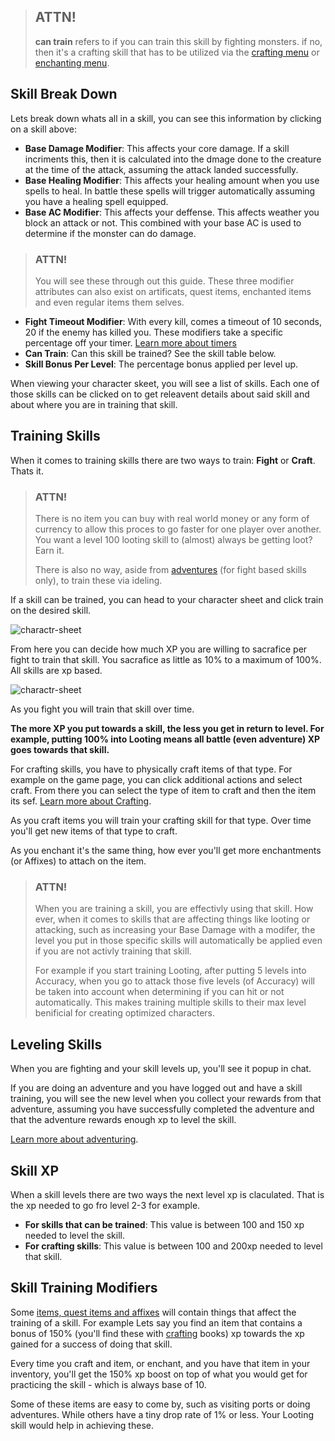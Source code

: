 > ## ATTN!
>
> **can train** refers to if you can train this skill by fighting monsters.
> if no, then it's a crafting skill that has to be utilized via the [crafting menu](/information/crafting) or [enchanting menu](/information/enchanting).


## Skill Break Down

Lets break down whats all in a skill, you can see this information by clicking on a skill above:

- **Base Damage Modifier**: This affects your core damage. If a skill incriments this, then it is calculated into the dmage done to the creature at the time of the attack, assuming the attack landed successfully.
- **Base Healing Modifier**: This affects your healing amount when you use spells to heal. In battle these spells will trigger automatically assuming you have a healing spell equipped.
- **Base AC Modifier**: This affects your deffense. This affects weather you block an attack or not. This combined with your base AC is used to determine if the monster can do damage.

> ### ATTN!
>
> You will see these through out this guide. These three modifier attributes can also exist on artificats, quest items, enchanted items and even regular items them selves.

- **Fight Timeout Modifier**: With every kill, comes a timeout of 10 seconds, 20 if the enemy has killed you. These modifiers take a specific percentage off your timer. [Learn more about timers](/information/time-gates)
- **Can Train**: Can this skill be trained? See the skill table below.
- **Skill Bonus Per Level**: The percentage bonus applied per level up.

When viewing your character skeet, you will see a list of skills. Each one of those skills can be clicked on to get releavent details about said skill and about where you are in training that skill.

## Training Skills

When it comes to training skills there are two ways to train: **Fight** or **Craft**. Thats it.

> ### ATTN!
>
> There is no item you can buy with real world money or any form of currency to allow this proces
> to go faster for one player over another. You want a level 100 looting skill to (almost) always be getting loot? Earn it.
>
> There is also no way, aside from [adventures](/information/adventure) (for fight based skills only), to train these via ideling.

If a skill can be trained, you can head to your character sheet and click train on the desired skill. 

![charactr-sheet](/storage/info/skill-information/images/character-sheet.png)

From here you can decide how much XP you are willing to sacrafice per fight to train that skill. You sacrafice as little as 10% to a maximum of 100%. All skills are xp based.

![charactr-sheet](/storage/info/skill-information/images/skill-training.png)

As you fight you will train that skill over time.

**The more XP you put towards a skill, the less you get in return to level. For example, putting 100% into Looting means all battle (even adventure) XP goes towards that skill.**

For crafting skills, you have to physically craft items of that type. For example on the game page, you can click additional actions and select craft. From there you can select the type of item to craft and then the item its sef. [Learn more about Crafting]().

As you craft items you will train your crafting skill for that type. Over time you'll get new items of that type to craft.

As you enchant it's the same thing, how ever you'll get more enchantments (or Affixes) to attach on the item.

> ### ATTN!
>
> When you are training a skill, you are effectivly using that skill. How ever, when it comes to skills that are affecting things like looting or 
> attacking, such as increasing your Base Damage with a modifer, the level you put in those specific skills will automatically be applied
> even if you are not activly training that skill.
>
> For example if you start training Looting, after putting 5 levels into Accuracy, when you go to attack those five levels (of Accuracy) will be taken into account 
> when determining if you can hit or not automatically. This makes training multiple skills to their max level benificial for creating optimized characters.

## Leveling Skills

When you are fighting and your skill levels up, you'll see it popup in chat.

If you are doing an adventure and you have logged out and have a skill training, you will see the new level when you collect your rewards from that adventure, assuming you have successfully completed the adventure and that the adventure rewards enough xp to level the skill.

[Learn more about adventuring](/information/adventure).

## Skill XP

When a skill levels there are two ways the next level xp is claculated. That is the xp needed to go fro level 2-3 for example.

- **For skills that can be trained**: This value is between 100 and 150 xp needed to level the skill.
- **For crafting skills**: This value is between 100 and 200xp needed to level that skill.

## Skill Training Modifiers

Some [items, quest items and affixes]() will contain things that affect the training of a skill. For example Lets say you find an item that contains a bonus of 150% (you'll find these with [crafting](/information/crafting) books) xp towards the xp gained for a success of doing that skill.

Every time you craft and item, or enchant, and you have that item in your inventory, you'll get the 150% xp boost on top of what you would get for practicing the skill - which is always base of 10.

Some of these items are easy to come by, such as visiting ports or doing adventures. While others have a tiny drop rate of 1% or less. Your Looting skill would help in achieving these.